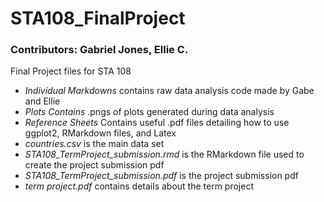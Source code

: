# STA108_FinalProject
### Contributors: Gabriel Jones, Ellie C.

Final Project files for STA 108

- _Individual Markdowns_ contains raw data analysis code made by Gabe and Ellie
- _Plots Contains_ .pngs of plots generated during data analysis
- _Reference Sheets_ Contains useful .pdf files detailing how to use ggplot2, RMarkdown files, and Latex
- _countries.csv_ is the main data set
- _STA108_TermProject_submission.rmd_ is the RMarkdown file used to create the project submission pdf
- _STA108_TermProject_submission.pdf_ is the project submission pdf
- _term project.pdf_ contains details about the term project 
